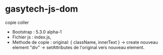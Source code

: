 # gasytech-js-dom
copie coller 

- Bootstrap : 5.3.0 alpha-1
- Fichier js : index.js, 
- Methode de copie : 
      original: { className, innerText } ->  create nouveau element "div" -> setAttributes de l'original vers nouveau element.
